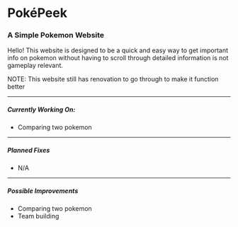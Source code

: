 # PokéPeek
### A Simple Pokemon Website ### 
Hello! This website is designed to be a quick and easy way to get important info on pokemon without having to scroll through detailed information is not gameplay relevant. 

NOTE: This website still has renovation to go through to make it function better 
______
##### Currently Working On: ##### 
- Comparing two pokemon
______
##### Planned Fixes #####
- N/A
______
##### Possible Improvements #####
- Comparing two pokemon
- Team building 
